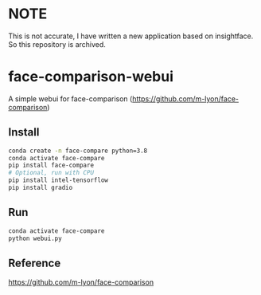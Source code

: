 # NOTE

This is not accurate, I have written a new application based on insightface. So this repository is archived.

# face-comparison-webui
A simple webui for face-comparison (https://github.com/m-lyon/face-comparison)

## Install

```bash
conda create -n face-compare python=3.8
conda activate face-compare
pip install face-compare
# Optional, run with CPU
pip install intel-tensorflow
pip install gradio
```

## Run

```bash
conda activate face-compare
python webui.py
```


## Reference

https://github.com/m-lyon/face-comparison
